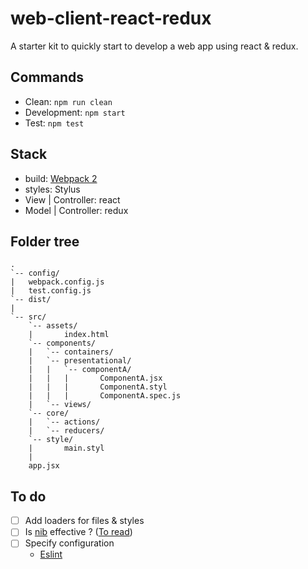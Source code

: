 # web-client-react-redux
A starter kit to quickly start to develop a web app using react & redux.

## Commands
- Clean: `npm run clean`
- Development: `npm start`
- Test: `npm test`

## Stack
- build: [Webpack 2](https://webpack.js.org)
- styles: Stylus
- View | Controller: react
- Model | Controller: redux

## Folder tree
    .
    `-- config/
    |   webpack.config.js
    |   test.config.js 
    `-- dist/
    |
    `-- src/
        `-- assets/
        |       index.html
        `-- components/
        |   `-- containers/
        |   `-- presentational/
        |   |   `-- componentA/
        |   |   |       ComponentA.jsx
        |   |   |       ComponentA.styl
        |   |   |       ComponentA.spec.js
        |   `-- views/
        `-- core/
        |   `-- actions/
        |   `-- reducers/
        `-- style/
        |       main.styl
        | 
        app.jsx

## To do
- [ ] Add loaders for files & styles
- [ ] Is [nib](https://github.com/tj/nib) effective ? ([To read](https://github.com/shama/stylus-loader))
- [ ] Specify configuration
    - [Eslint](http://eslint.org/docs/user-guide/configuring)
